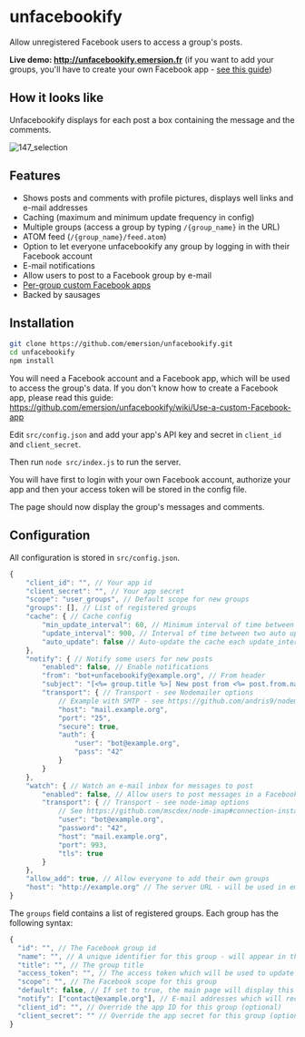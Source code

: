 unfacebookify
=============

Allow unregistered Facebook users to access a group's posts.

**Live demo: http://unfacebookify.emersion.fr** (if you want to add your groups, you'll have to create your own Facebook app - [see this guide](https://github.com/emersion/unfacebookify/wiki/Use-a-custom-Facebook-app))

## How it looks like

Unfacebookify displays for each post a box containing the message and the comments.

![147_selection](https://cloud.githubusercontent.com/assets/506932/4220089/e9939bb0-38fe-11e4-86ab-74a3d26ebf11.png)

## Features

* Shows posts and comments with profile pictures, displays well links and e-mail addresses
* Caching (maximum and minimum update frequency in config)
* Multiple groups (access a group by typing `/{group_name}` in the URL)
* ATOM feed (`/{group_name}/feed.atom`)
* Option to let everyone unfacebookify any group by logging in with their Facebook account
* E-mail notifications
* Allow users to post to a Facebook group by e-mail
* [Per-group custom Facebook apps](https://github.com/emersion/unfacebookify/wiki/Use-a-custom-Facebook-app)
* Backed by sausages

## Installation

```bash
git clone https://github.com/emersion/unfacebookify.git
cd unfacebookify
npm install
```

You will need a Facebook account and a Facebook app, which will be used to access the group's data. If you don't know how to create a Facebook app, please read this guide: https://github.com/emersion/unfacebookify/wiki/Use-a-custom-Facebook-app

Edit `src/config.json` and add your app's API key and secret in `client_id` and `client_secret`.

Then run `node src/index.js` to run  the server.

You will have first to login with your own Facebook account, authorize your app and then your access token will be stored in the config file.

The page should now display the group's messages and comments.

## Configuration

All configuration is stored in `src/config.json`.

```js
{
	"client_id": "", // Your app id
	"client_secret": "", // Your app secret
	"scope": "user_groups", // Default scope for new groups
	"groups": [], // List of registered groups
	"cache": { // Cache config
		"min_update_interval": 60, // Minimum interval of time between two updates from Facebook (in seconds)
		"update_interval": 900, // Interval of time between two auto updates from Facebook (in seconds)
		"auto_update": false // Auto-update the cache each update_interval seconds
	},
	"notify": { // Notify some users for new posts
		"enabled": false, // Enable notifications
		"from": "bot+unfacebookify@example.org", // From header
		"subject": "[<%= group.title %>] New post from <%= post.from.name %>", // E-mail subject
		"transport": { // Transport - see Nodemailer options
			// Example with SMTP - see https://github.com/andris9/nodemailer-smtp-transport#usage
			"host": "mail.example.org",
			"port": "25",
			"secure": true,
			"auth": {
				"user": "bot@example.org",
				"pass": "42"
			}
		}
	},
	"watch": { // Watch an e-mail inbox for messages to post
		"enabled": false, // Allow users to post messages in a Facebook group by e-mail
		"transport": { // Transport - see node-imap options
			// See https://github.com/mscdex/node-imap#connection-instance-methods
			"user": "bot@example.org",
			"password": "42",
			"host": "mail.example.org",
			"port": 993,
			"tls": true
		}
	},
	"allow_add": true, // Allow everyone to add their own groups
	"host": "http://example.org" // The server URL - will be used in emails (optional)
}
```

The `groups` field contains a list of registered groups. Each group has the following syntax:
```js
{
  "id": "", // The Facebook group id
  "name": "", // A unique identifier for this group - will appear in the URL
  "title": "", // The group title
  "access_token": "", // The access token which will be used to update the grouyp feed
  "scope": "", // The Facebook scope for this group
  "default": false, // If set to true, the main page will display this group's feed (optional)
  "notify": ["contact@example.org"], // E-mail addresses which will receive e-mail notifications from this group (optional)
  "client_id": "", // Override the app ID for this group (optional)
  "client_secret": "" // Override the app secret for this group (optional)
}
```
